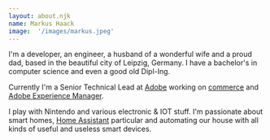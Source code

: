 ```yaml
---
layout: about.njk
name: Markus Haack
image:  '/images/markus.jpeg'
---
```


I'm a developer, an engineer, a husband of a wonderful wife and a proud dad,
based in the beautiful city of Leipzig, Germany. I have a bachelor's in
computer science and even a good old Dipl-Ing.

Currently I'm a Senior Technical Lead at <a href="https://www.adobe.com" target="__blank">Adobe</a>
working on <a href="https://github.com/adobe/aem-core-cif-components" target="__blank">commerce</a>
and <a href="https://www.adobe.com/marketing/experience-manager.html" target="__blank">Adobe Experience Manager</a>.

I play with Nintendo and various electronic & IOT stuff. I'm passionate about smart homes,
<a href="https://www.home-assistant.io/" target="__blank">Home Assistant</a> particular
and automating our house with all kinds of useful and useless smart devices.
